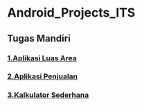 # Android_Projects_ITS

## Tugas Mandiri

### [1.Aplikasi Luas Area](https://github.com/YusufAnfasya/LuasAreaFinal)

### [2.Aplikasi Penjualan](https://github.com/YusufAnfasya/Aplikasi_Penjualan_Final)

### [3.Kalkulator Sederhana](https://github.com/YusufAnfasya/KalkulatorSederhana)

 
